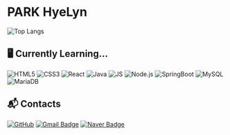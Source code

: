 # PARK HyeLyn 
<!--
**LynPark/LynPark** is a ✨ _special_ ✨ repository because its `README.md` (this file) appears on your GitHub profile.

Here are some ideas to get you started:

- 🔭 I’m currently working on ...
- 🌱 I’m currently learning HTML, CSS, JAVA, JS, Node.js, Spring, MyBatis, React, etc.
- 👯 I’m looking to collaborate on ...
- 🤔 I’m looking for help with ...
- 💬 Ask me about ...
- 📫 How to reach me: hyelyn234@gmail.com
- 😄 Pronouns: ...
- ⚡ Fun fact: ... -->

![Top Langs](https://github-readme-stats.vercel.app/api/top-langs/?username=LynPark&layout=compact)

## 🖥 Currently Learning...
![HTML5](https://img.shields.io/badge/HTML5-E34F26.svg?&style=for-the-badge&logo=HTML5&logoColor=white) ![CSS3](https://img.shields.io/badge/CSS3-1572B6.svg?&style=for-the-badge&logo=CSS3&logoColor=white) ![React](https://img.shields.io/badge/React-61DAFB?&style=for-the-badge&logo=react&logoColor=white) ![Java](https://img.shields.io/badge/Java-007396.svg?&style=for-the-badge&logo=Java&logoColor=white) ![JS](https://img.shields.io/badge/js-F7DF1E?&style=for-the-badge&logo=javascript&logoColor=white) ![Node.js](https://img.shields.io/badge/node.js-5FA04E?&style=for-the-badge&logo=nodedotjs&logoColor=white) ![SpringBoot](https://img.shields.io/badge/Spring_Boot-6DB33F?&style=for-the-badge&logo=springboot&logoColor=white) ![MySQL](https://img.shields.io/badge/MySQL-4479A1?&style=for-the-badge&logo=mysql&logoColor=white) ![MariaDB](https://img.shields.io/badge/MariaDB-003545?&style=for-the-badge&logo=mariadb&logoColor=white)

## 📬 Contacts
[![GitHub](https://img.shields.io/badge/GitHub-181717?style=flat-square&logo=github&link=https://github.com/LynPark/)](https://github.com/LynPark/)
[![Gmail Badge](https://img.shields.io/badge/Gmail-d14836?style=flat-square&logo=Gmail&logoColor=white&link=mailto:hyelyn234@gmail.com)](mailto:hyelyn234@gmail.com)
[![Naver Badge](https://img.shields.io/badge/Naver-03C75A?style=flat-square&logo=Naver&logoColor=white&link=mailto:lyna8901@naver.com)](mailto:lyna8901@naver.com)

